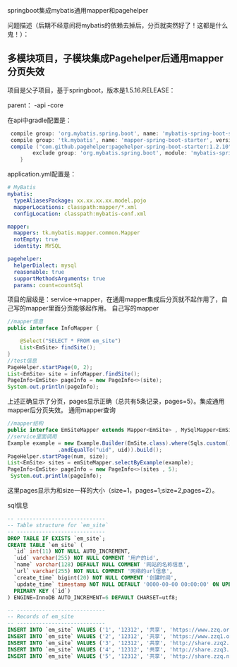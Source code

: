 springboot集成mybatis通用mapper和pagehelper

问题描述（后期不经意间将mybatis的依赖去掉后，分页就突然好了！这都是什么鬼！）：

多模块项目，子模块集成Pagehelper后通用mapper分页失效
--------------------------
项目是父子项目，基于springboot，版本是1.5.16.RELEASE：

parent：
 -api
 -core

在api中gradle配置是：
```gradle
 compile group: 'org.mybatis.spring.boot', name: 'mybatis-spring-boot-starter', version: '1.3.2'
 compile group: 'tk.mybatis', name: 'mapper-spring-boot-starter', version: '2.0.4'
 compile ("com.github.pagehelper:pagehelper-spring-boot-starter:1.2.10"){
        exclude group: 'org.mybatis.spring.boot', module: 'mybatis-spring-boot-starter' //by both name and group
    }
```
application.yml配置是：
```yml
# MyBatis
mybatis:
  typeAliasesPackage: xx.xx.xx.xx.model.pojo
  mapperLocations: classpath:mapper/*.xml
  configLocation: classpath:mybatis-conf.xml

mapper:
  mappers: tk.mybatis.mapper.common.Mapper
  notEmpty: true
  identity: MYSQL

pagehelper:
  helperDialect: mysql
  reasonable: true
  supportMethodsArguments: true
  params: count=countSql
```
项目的层级是：service->mapper，在通用mapper集成后分页就不起作用了，自己写的mapper里面分页能够起作用。
自己写的mapper
```java
//mapper信息
public interface InfoMapper {

    @Select("SELECT * FROM em_site")
    List<EmSite> findSite();
}
//test信息
PageHelper.startPage(0, 2);
List<EmSite> site = infoMapper.findSite();
PageInfo<EmSite> pageInfo = new PageInfo<>(site);
System.out.println(pageInfo);
```
上述正确显示了分页，pages显示正确（总共有5条记录，pages=5）。集成通用mapper后分页失效。
通用mapper查询
```java 
//mapper结构
public interface EmSiteMapper extends Mapper<EmSite> , MySqlMapper<EmSite>{}
//service里面调用
Example example = new Example.Builder(EmSite.class).where(Sqls.custom()
                .andEqualTo("uid", uid)).build();
PageHelper.startPage(num, size);
List<EmSite> sites = emSiteMapper.selectByExample(example);
PageInfo<EmSite> pageInfo = new PageInfo<>(sites , 5);
 System.out.println(pageInfo);
```
这里pages显示为和size一样的大小（size=1，pages=1;size=2,pages=2）。

sql信息
```sql
-- ----------------------------
-- Table structure for `em_site`
-- ----------------------------
DROP TABLE IF EXISTS `em_site`;
CREATE TABLE `em_site` (
  `id` int(11) NOT NULL AUTO_INCREMENT,
  `uid` varchar(255) NOT NULL COMMENT '用户的id',
  `name` varchar(128) DEFAULT NULL COMMENT '网站的名称信息',
  `url` varchar(255) NOT NULL COMMENT '网络的url信息',
  `create_time` bigint(20) NOT NULL COMMENT '创建时间',
  `update_time` timestamp NOT NULL DEFAULT '0000-00-00 00:00:00' ON UPDATE CURRENT_TIMESTAMP COMMENT '更新时间，主动更新',
  PRIMARY KEY (`id`)
) ENGINE=InnoDB AUTO_INCREMENT=6 DEFAULT CHARSET=utf8;

-- ----------------------------
-- Records of em_site
-- ----------------------------
INSERT INTO `em_site` VALUES ('1', '12312', '共享', 'https://www.zzq.org.cn', '1542705391242', '2018-11-22 16:03:41');
INSERT INTO `em_site` VALUES ('2', '12312', '共享', 'https://www.zzq1.org.cn', '1542705446545', '2018-11-22 16:03:43');
INSERT INTO `em_site` VALUES ('3', '12312', '共享', 'http://share.zzq2.net.cn', '1542706587154', '2018-11-22 16:03:45');
INSERT INTO `em_site` VALUES ('4', '12312', '共享', 'http://share.zzq3.net.cn', '1542706675007', '2018-11-22 16:03:47');
INSERT INTO `em_site` VALUES ('5', '12312', '共享', 'http://share.zzq.net.cn', '1542706702309', '2018-11-22 16:03:53');

```